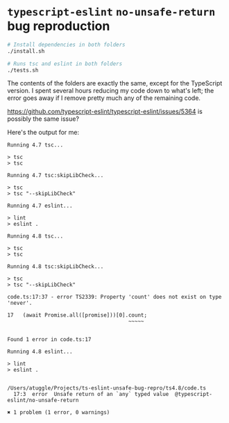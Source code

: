 # `typescript-eslint` `no-unsafe-return` bug reproduction

```bash
# Install dependencies in both folders
./install.sh

# Runs tsc and eslint in both folders
./tests.sh
```

The contents of the folders are exactly the same, except for the TypeScript version. I spent several hours reducing my code down to what's left; the error goes away if I remove pretty much any of the remaining code.

https://github.com/typescript-eslint/typescript-eslint/issues/5364 is possibly the same issue?

Here's the output for me:

```
Running 4.7 tsc...

> tsc
> tsc

Running 4.7 tsc:skipLibCheck...

> tsc
> tsc "--skipLibCheck"

Running 4.7 eslint...

> lint
> eslint .

Running 4.8 tsc...

> tsc
> tsc

Running 4.8 tsc:skipLibCheck...

> tsc
> tsc "--skipLibCheck"

code.ts:17:37 - error TS2339: Property 'count' does not exist on type 'never'.

17   (await Promise.all([promise]))[0].count;
                                       ~~~~~


Found 1 error in code.ts:17

Running 4.8 eslint...

> lint
> eslint .


/Users/atuggle/Projects/ts-eslint-unsafe-bug-repro/ts4.8/code.ts
  17:3  error  Unsafe return of an `any` typed value  @typescript-eslint/no-unsafe-return

✖ 1 problem (1 error, 0 warnings)
```
